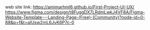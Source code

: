 web site link:
https://amimarhml6.github.io/First-Project-UI-UX/
https://www.figma.com/design/t8FuggDX7LRdmLwkJ4VF8A/Figma-Website-Template---Landing-Page-(Free)-(Community)?node-id=0-88&p=f&t=aIUsw2mL6JvK6P7c-0 
